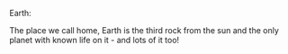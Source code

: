 Earth:

The place we call home, Earth is the third rock from the sun and the only planet with known life on it - and lots of it too!